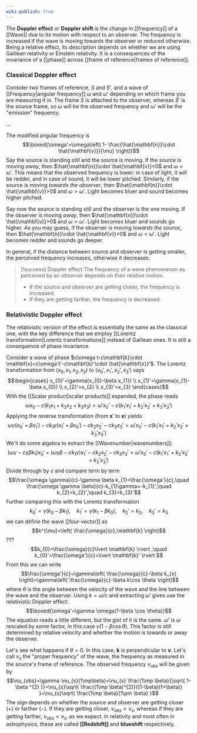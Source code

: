 ```yaml
---
wiki-publish: true
---
```

The **Doppler effect** or **Doppler shift** is the change in [[frequency]] of a [[Wave]] due to its motion with respect to an observer. The frequency is increased if the wave is moving towards the observer or reduced otherwise. Being a relative effect, its description depends on whether we are using Galilean relativity or Einstein relativity. It is a consequences of the invariance of a [[phase]] across [[frame of reference|frames of reference]].
### Classical Doppler effect
Consider two frames of reference, $S$ and $S'$, and a wave of [[Frequency|angular frequency]] $\omega$ and $\omega'$ depending on which frame you are measuring it in. The frame $S$ is attached to the observer, whereas $S'$ is the source frame, so $\omega$ will be the observed frequency and $\omega'$ will be the "emission" frequency.

...

The modified angular frequency is
$$\boxed{\omega'=\omega\left( 1- \frac{\hat{\mathbf{n}}\cdot \hat{\mathbf{v}}}{\mu} \right)}$$
Say the source is standing still and the source is moving. If the source is moving *away*, then $\hat{\mathbf{n}}\cdot \hat{\mathbf{v}}<0$ and $\omega<\omega'$. This means that the observed frequency is lower: in case of light, it will be redder, and in case of sound, it will be lower pitched. Similarly, if the source is moving *towards the observer*, then $\hat{\mathbf{n}}\cdot \hat{\mathbf{v}}>0$ and $\omega>\omega'$. Light becomes bluer and sound becomes higher pitched.

Say now the source is standing still and the observer is the one moving. If the observer is moving *away*, then $\hat{\mathbf{n}}\cdot \hat{\mathbf{v}}>0$ and $\omega>\omega'$. Light becomes bluer and sounds go higher. As you may guess, if the observer is moving *towards the source*, then $\hat{\mathbf{n}}\cdot \hat{\mathbf{v}}<0$ and $\omega<\omega'$. Light becomes redder and sounds go deeper.

In general, if the distance between source and observer is getting smaller, the perceived frequency increases, otherwise it decreases.

> [!success] Doppler effect
> The frequency of a wave phenomenon as perceived by an observer depends on their relative motion.
> - If the source and observer are getting closer, the frequency is increased.
> - If they are getting farther, the frequency is decreased.

### Relativistic Doppler effect
The relativistic version of the effect is essentially the same as the classical one, with the key difference that we employ [[Lorentz transformation|Lorentz transformations]] instead of Galilean ones. It is still a consequence of phase invariance.

Consider a wave of phase $c\omega t-c\mathbf{k}\cdot \mathbf{x}=c\omega't'-c\mathbf{k}'\cdot \hat{\mathbf{x}}'$. The Lorentz transformation from $(x_{0},x_{1},x_{2},x_{3})$ to $(x_{0}',x_{1}',x_{2}',x_{3}')$ says
$$\begin{cases}
x_{0}'=\gamma(x_{0}-\beta x_{1}) \\
x_{1}'=\gamma(x_{1}-\beta x_{0}) \\
x_{2}'=x_{2} \\
x_{3}'=x_{3}
\end{cases}$$
With the [[Scalar product|scalar products]] expanded, the phase reads
$$\omega x_{0}-c(k_{1}x_{1}+k_{2}x_{2}+k_{3}x_{3})=\omega'x_{0}'-c(k_{1}'x_{1}'+k_{2}'x_{2}'+k_{3}'x_{3}')$$
Applying the reverse transformation (from $\mathbf{x}'$ to $\mathbf{x}$) yields
$$\omega \gamma(x_{0}'+\beta x_{1}')-ck_{1}\gamma(x_{1}'+\beta x_{0}')-ck_{2}x_{2}'-ck_{3}x_{3}'=\omega'x_{0}'-c(k_{1}'x_{1}'+k_{2}'x_{2}'+k_{3}'x_{3}')$$
We'll do some algebra to extract the [[Wavenumber|wavenumbers]]:
$$(\omega \gamma-c\gamma \beta k_{1})x_{0}'+(\omega \gamma \beta-ck_{1}\gamma)x_{1}'-ck_{2}x_{2}'-ck_{3}x_{3}'=\omega'x_{0}'-c(k_{1}'x_{1}'+k_{2}'x_{2}'+k_{3}'x_{3}')$$
Divide through by $c$ and compare term by term
$$\frac{\omega \gamma}{c}-\gamma \beta k_{1}=\frac{\omega'}{c},\quad \frac{\omega \gamma \beta}{c}-k_{1}\gamma=-k_{1}',\quad k_{2}=k_{2}',\quad k_{3}=k_{3}'$$
Further comparing this with the Lorentz transformation
$$k_{0}'=\gamma(k_{0}-\beta k_{1}),\quad k_{1}'=\gamma(k_{1}-\beta k_{0}),\quad k_{2}'=k_{2},\quad k_{3}'=k_{3}$$
we can define the wave [[four-vector]] as
$$k^{\mu}=\left( \frac{\omega}{c},\mathbf{k} \right)$$
???
$$k_{0}=\frac{\omega}{c}\lvert \mathbf{k} \rvert ,\quad k_{0}'=\frac{\omega'}{c}=\lvert \mathbf{k}' \rvert $$
From this we can write
$$\frac{\omega'}{c}=\gamma\left( \frac{\omega}{c}-\beta k_{x} \right)=\gamma\left( \frac{\omega}{c}-\beta k\cos \theta \right)$$
where $\theta$ is the angle between the velocity of the wave and the line between the wave and the observer. Using $k=\omega/c$ and extracting $\omega'$ gives use the relativistic Doppler effect:
$$\boxed{\omega'=\gamma \omega(1-\beta \cos \theta)}$$
The equation reads a little different, but the gist of it is the same. $\omega'$ is $\omega$ rescaled by some factor, in this case $\gamma(1-\beta \cos \theta)$. This factor is still determined by relative velocity and whether the motion is towards or away the observer.

Let's see what happens if $\theta=0$. In this case, $\mathbf{k}$ is perpendicular to $\mathbf{v}$. Let's call $\nu_{s}$ the "proper frequency" of the wave, the frequency as measured in the source's frame of reference. The observed frequency $\nu_{obs}$ will be given by
$$\nu_{obs}=\gamma \nu_{s}(1\mp\beta)=\nu_{s} \frac{1\mp \beta}{\sqrt{ 1-\beta ^{2} }}=\nu_{s}\sqrt{ \frac{(1\mp \beta)^{2}}{(1-\beta)(1+\beta)} }=\nu_{s}\sqrt{ \frac{1\mp \beta}{1\pm \beta} }$$
The sign depends on whether the source and observer are getting closer ($+$) or farther ($-$). If they are getting closer, $\nu_{obs}>\nu_{s}$, whereas if they are getting farther, $\nu_{obs}<\nu_{s}$, as we expect. In relativity and most often in astrophysics, these are called **[[Redshift]]** and **blueshift** respectively.